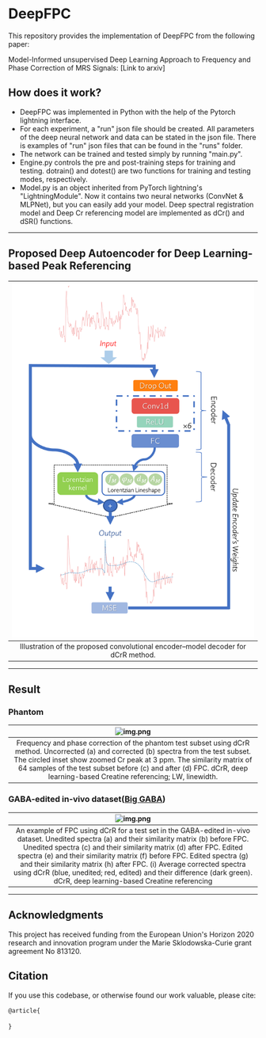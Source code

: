 # DeepFPC
This repository provides the implementation of DeepFPC from the following paper:

Model-Informed unsupervised Deep Learning Approach to Frequency and Phase Correction of MRS Signals: [Link to arxiv]

## How does it work?
- DeepFPC was implemented in Python with the help of the Pytorch lightning interface. 
- For each experiment, a "run" json file should be created. All parameters of the deep neural network and data can be stated in the json file.
There is examples of "run" json files that can be found in the "runs" folder.
- The network can be trained and tested simply by running "main.py". 
- Engine.py controls the pre and post-training steps for training and testing. dotrain() and dotest() are two functions for training and testing modes, respectively.
- Model.py is an object inherited from PyTorch lightning's "LightningModule". Now it contains two neural networks (ConvNet & MLPNet), but you can easily add your model. Deep spectral registration model and Deep Cr referencing model are implemented as dCr() and dSR() functions. 
------
## Proposed Deep Autoencoder for Deep Learning-based Peak Referencing
|![img_1.png](images/Figure%202.tif)|
|:--:|
|Illustration of the proposed convolutional encoder–model decoder for dCrR method. |
------
## Result
### Phantom
|![img.png](images/Figure%205.tif)|
|:--:|
|Frequency and phase correction of the phantom test subset using dCrR method. Uncorrected (a) and corrected (b) spectra from the test subset. The circled inset show zoomed Cr peak at 3 ppm. The similarity matrix of 64 samples of the test subset before (c) and after (d) FPC. dCrR, deep learning-based Creatine referencing; LW, linewidth.|
### GABA-edited in-vivo dataset([Big GABA](https://www.nitrc.org/projects/biggaba/))
|![img.png](images/Figure%207.tif)|
|:--:|
| An example of FPC using dCrR for a test set in the GABA-edited in-vivo dataset. Unedited spectra (a) and their similarity matrix (b) before FPC. Unedited spectra (c) and their similarity matrix (d) after FPC. Edited spectra (e) and their similarity matrix (f) before FPC. Edited spectra (g) and their similarity matrix (h) after FPC. (i) Average corrected spectra using dCrR (blue, unedited; red, edited) and their difference (dark green). dCrR, deep learning-based Creatine referencing|
-----
## Acknowledgments
This project has received funding from the European Union's Horizon 2020 research and innovation program under the Marie Sklodowska-Curie grant agreement No 813120.

## Citation
If you use this codebase, or otherwise found our work valuable, please cite:
```
@article{

}
```
